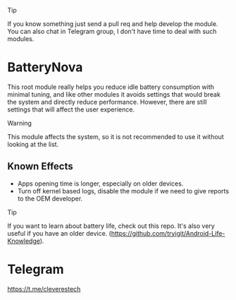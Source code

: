 > [!TIP]
> If you know something just send a pull req and help develop the module. You can also chat in Telegram group, I don't have time to deal with such modules.

# BatteryNova
This root module really helps you reduce idle battery consumption with minimal tuning, and like other modules it avoids settings that would break the system and directly reduce performance. However, there are still settings that will affect the user experience.

> [!WARNING]
> This module affects the system, so it is not recommended to use it without looking at the list.

## Known Effects
+ Apps opening time is longer, especially on older devices.
+ Turn off kernel based logs, disable the module if we need to give reports to the OEM developer.

> [!TIP]
> If you want to learn about battery life, check out this repo. It's also very useful if you have an older device.
> (https://github.com/tryigit/Android-Life-Knowledge).

# Telegram 
https://t.me/cleverestech
